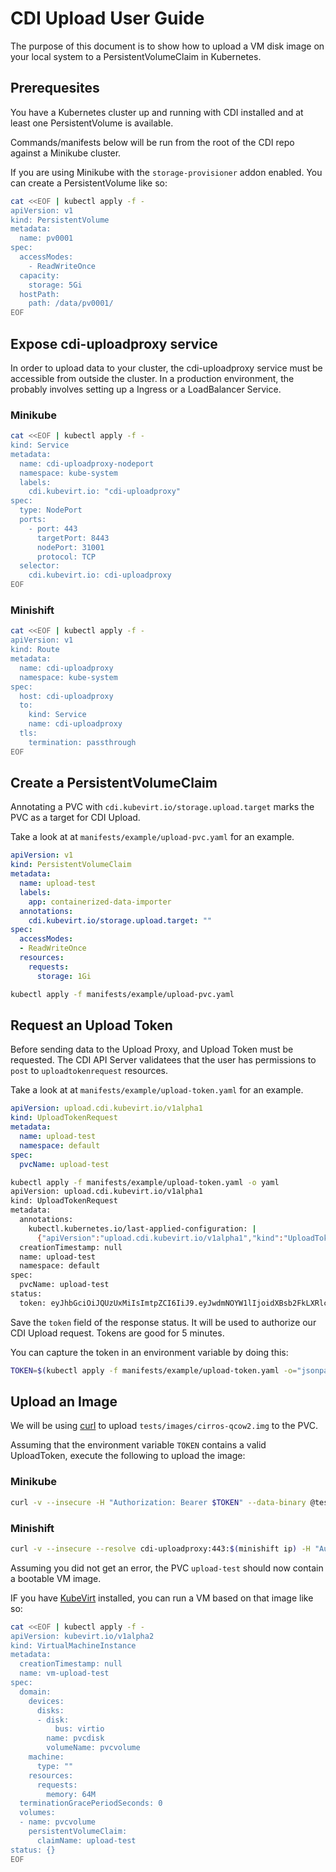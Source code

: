 # CDI Upload User Guide
The purpose of this document is to show how to upload a VM disk image on your local system to a PersistentVolumeClaim in Kubernetes.

## Prerequesites
You have a Kubernetes cluster up and running with CDI installed and at least one PersistentVolume is available.

Commands/manifests below will be run from the root of the CDI repo against a Minikube cluster.

If you are using Minikube with the `storage-provisioner` addon enabled.  You can create a PersistentVolume like so:

```bash
cat <<EOF | kubectl apply -f -
apiVersion: v1
kind: PersistentVolume
metadata:
  name: pv0001
spec:
  accessModes:
    - ReadWriteOnce
  capacity:
    storage: 5Gi
  hostPath:
    path: /data/pv0001/
EOF
```

## Expose cdi-uploadproxy service
In order to upload data to your cluster, the cdi-uploadproxy service must be accessible from outside the cluster.  In a production environment, the probably involves setting up a Ingress or a LoadBalancer Service.

### Minikube

```bash
cat <<EOF | kubectl apply -f -
kind: Service
metadata:
  name: cdi-uploadproxy-nodeport
  namespace: kube-system
  labels:
    cdi.kubevirt.io: "cdi-uploadproxy"
spec:
  type: NodePort
  ports:
    - port: 443
      targetPort: 8443
      nodePort: 31001
      protocol: TCP
  selector:
    cdi.kubevirt.io: cdi-uploadproxy
EOF
```

### Minishift

```bash
cat <<EOF | kubectl apply -f -
apiVersion: v1
kind: Route
metadata:
  name: cdi-uploadproxy
  namespace: kube-system 
spec:
  host: cdi-uploadproxy
  to:
    kind: Service
    name: cdi-uploadproxy 
  tls:
    termination: passthrough
EOF
```

## Create a PersistentVolumeClaim
Annotating a PVC with `cdi.kubevirt.io/storage.upload.target` marks the PVC as a target for CDI Upload.

Take a look at at `manifests/example/upload-pvc.yaml` for an example.
```yaml
apiVersion: v1
kind: PersistentVolumeClaim
metadata:
  name: upload-test
  labels:
    app: containerized-data-importer
  annotations:
    cdi.kubevirt.io/storage.upload.target: ""
spec:
  accessModes:
  - ReadWriteOnce
  resources:
    requests:
      storage: 1Gi

```
```bash
kubectl apply -f manifests/example/upload-pvc.yaml
```

## Request an Upload Token
Before sending data to the Upload Proxy, and Upload Token must be requested.  The CDI API Server validatees that the user has permissions to `post` to `uploadtokenrequest` resources.

Take a look at at `manifests/example/upload-token.yaml` for an example.
```yaml
apiVersion: upload.cdi.kubevirt.io/v1alpha1
kind: UploadTokenRequest
metadata:
  name: upload-test
  namespace: default
spec:
  pvcName: upload-test

```
```bash
kubectl apply -f manifests/example/upload-token.yaml -o yaml
apiVersion: upload.cdi.kubevirt.io/v1alpha1
kind: UploadTokenRequest
metadata:
  annotations:
    kubectl.kubernetes.io/last-applied-configuration: |
      {"apiVersion":"upload.cdi.kubevirt.io/v1alpha1","kind":"UploadTokenRequest","metadata":{"annotations":{},"name":"upload-test","namespace":"default"},"spec":{"pvcName":"upload-test"}}
  creationTimestamp: null
  name: upload-test
  namespace: default
spec:
  pvcName: upload-test
status:
  token: eyJhbGciOiJQUzUxMiIsImtpZCI6IiJ9.eyJwdmNOYW1lIjoidXBsb2FkLXRlc3QiLCJuYW1lc3BhY2UiOiJkZWZhdWx0IiwiY3JlYXRpb25UaW1lc3RhbXAiOiIyMDE4LTA5LTIxVDE4OjEyOjE5LjQwODI1MDQ4NFoifQ.JWk1VyvzSse3eFiBROKgGoLnOPCiYW9JdDWKXFROEL6XY0O5lFb1R0rwdfWwC3BBOtEA9mC9x3ZGYPnYWO-5G_r1fWKHjF-zifrCX_3Dhp3vfSq6Zfpu-vV0Qn0A3YkSCCmiC_nONAhVjEDuQsRFIKwYcxBoEOpye92ggH2u5FxQE7FwxxH6-RHun9tc_lIFX-ZFKnq7n5tWbjsTmAZI_4rDNgYkVFhFtENU6e-5_Ncokxs3YVzkbSrXweZpRmmaYQOmZhjXSLjKED_2FVq7tYeVueEEhKC_zJ-AEivstALPwPjiwyWXJyfE3dCmbA1sBKuNUrAaDlBvSAp1uPV9eQ
  ```
  Save the `token` field of the response status.  It will be used to authorize our CDI Upload request. Tokens are good for 5 minutes.

You can capture the token in an environment variable by doing this:
```bash
TOKEN=$(kubectl apply -f manifests/example/upload-token.yaml -o="jsonpath={.status.token}")
``` 

## Upload an Image
We will be using [curl](https://github.com/curl/curl) to upload `tests/images/cirros-qcow2.img` to the PVC.

Assuming that the environment variable `TOKEN` contains a valid UploadToken, execute the following to upload the image:

### Minikube
```bash
curl -v --insecure -H "Authorization: Bearer $TOKEN" --data-binary @tests/images/cirros-qcow2.img https://$(minikube ip):31001/v1alpha1/upload
```

### Minishift

```bash
curl -v --insecure --resolve cdi-uploadproxy:443:$(minishift ip) -H "Authorization: Bearer $TOKEN" --data-binary @tests/images/cirros-qcow2.img https://cdi-uploadproxy/v1alpha1/upload
```

Assuming you did not get an error, the PVC `upload-test` should now contain a bootable VM image.

IF you have [KubeVirt](https://github.com/kubevirt) installed, you can run a VM based on that image like so:

```bash
cat <<EOF | kubectl apply -f -
apiVersion: kubevirt.io/v1alpha2
kind: VirtualMachineInstance
metadata:
  creationTimestamp: null
  name: vm-upload-test
spec:
  domain:
    devices:
      disks:
      - disk:
          bus: virtio
        name: pvcdisk
        volumeName: pvcvolume
    machine:
      type: ""
    resources:
      requests:
        memory: 64M
  terminationGracePeriodSeconds: 0
  volumes:
  - name: pvcvolume
    persistentVolumeClaim:
      claimName: upload-test
status: {}
EOF
```
